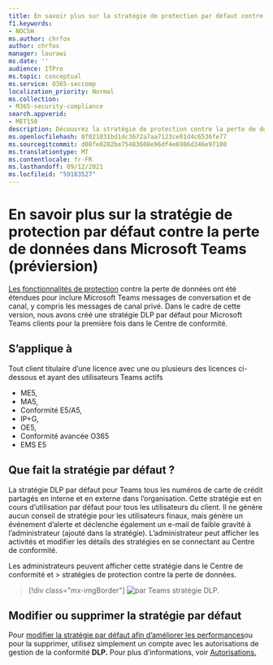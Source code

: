 ```yaml
---
title: En savoir plus sur la stratégie de protection par défaut contre la perte de données dans Microsoft Teams (préviersion)
f1.keywords:
- NOCSH
ms.author: chrfox
author: chrfox
manager: laurawi
ms.date: ''
audience: ITPro
ms.topic: conceptual
ms.service: O365-seccomp
localization_priority: Normal
ms.collection:
- M365-security-compliance
search.appverid:
- MET150
description: Découvrez la stratégie de protection contre la perte de données par défaut dans Microsoft Teams
ms.openlocfilehash: 8f021031bd1dc3672a7aa7123ce01d4c6536fe77
ms.sourcegitcommit: d08fe0282be75483608e96df4e6986d346e97180
ms.translationtype: MT
ms.contentlocale: fr-FR
ms.lasthandoff: 09/12/2021
ms.locfileid: "59183527"
---
```

# <a name="learn-about-the-default-data-loss-prevention-policy-in-microsoft-teams-preview"></a>En savoir plus sur la stratégie de protection par défaut contre la perte de données dans Microsoft Teams (préviersion)

[Les fonctionnalités de protection](dlp-learn-about-dlp.md) contre la perte de données ont été étendues pour inclure Microsoft Teams messages de conversation et de canal, y compris les messages de canal privé. Dans le cadre de cette version, nous avons créé une stratégie DLP par défaut pour Microsoft Teams clients pour la première fois dans le Centre de conformité.

## <a name="applies-to"></a>S’applique à

Tout client titulaire d’une licence avec une ou plusieurs des licences ci-dessous et ayant des utilisateurs Teams actifs
 
- ME5, 
- MA5, 
- Conformité E5/A5, 
- IP+G, 
- OE5, 
- Conformité avancée O365 
- EMS E5


## <a name="what-does-the-default-policy-do"></a>Que fait la stratégie par défaut ?

La stratégie DLP par défaut pour Teams tous les numéros de carte de crédit partagés en interne et en externe dans l’organisation. Cette stratégie est en cours d’utilisation par défaut pour tous les utilisateurs du client. Il ne génère aucun conseil de stratégie pour les utilisateurs finaux, mais génère un événement d’alerte et déclenche également un e-mail de faible gravité à l’administrateur (ajouté dans la stratégie). L’administrateur peut afficher les activités et modifier les détails des stratégies en se connectant au Centre de conformité.

Les administrateurs peuvent afficher [](https://compliance.microsoft.com/compliancesettings) cette stratégie dans le Centre de conformité et > stratégies de protection contre la perte de données.


> [!div class="mx-imgBorder"]
> ![par Teams stratégie DLP.](../media/default-teams-dlp-policy.png)

## <a name="edit-or-delete-the-default-policy"></a>Modifier ou supprimer la stratégie par défaut

Pour [modifier la stratégie par défaut afin d’améliorer les performances](create-test-tune-dlp-policy.md#tune-a-dlp-policy)ou pour la supprimer, utilisez simplement un compte avec les autorisations de gestion de la conformité **DLP.** Pour plus d’informations, voir [Autorisations.](create-test-tune-dlp-policy.md#permissions)

